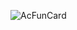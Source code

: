 <!--
**zhuweitung/zhuweitung** is a ✨ _special_ ✨ repository because its `README.md` (this file) appears on your GitHub profile.

Here are some ideas to get you started:

- 🔭 I’m currently working on ...
- 🌱 I’m currently learning ...
- 👯 I’m looking to collaborate on ...
- 🤔 I’m looking for help with ...
- 💬 Ask me about ...
- 📫 How to reach me: ...
- 😄 Pronouns: ...
- ⚡ Fun fact: ...
-->

![AcFunCard](https://discovery.sunness.dev/625724?bg_color=0d1117&followed_color=c9d1d9&following_color=c9d1d9&content_color=c9d1d9&club_color=c9d1d9&medal_color=c9d1d9&level_color=c9d1d9)
